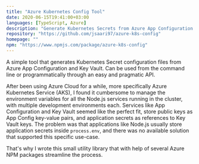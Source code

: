 ```yaml
---
title: "Azure Kubernetes Config Tool"
date: 2020-06-15T19:41:00+03:00
languages: [TypeScript, Azure]
description: "Generate Kubernetes Secrets from Azure App Configuration and Key Vault data."
repository: "https://github.com/jsaari97/azure-k8s-config"
homepage: ""
npm: "https://www.npmjs.com/package/azure-k8s-config"
---
```


A simple tool that generates Kubernetes Secret configuration files from Azure App Configuration and Key Vault.
Can be used from the command line or programmatically through an easy and pragmatic API.

After been using Azure Cloud for a while, more specifically Azure Kubernetes Service (AKS),
I found it cumbersome to manage the environment variables for all the Node.js services running in the cluster, with multiple development environments each.
Services like App Configuration and Key Vault seemed like the perfect fit, store public keys as App Config key-value pairs, and application secrets as references to Key Vault keys.
The problem was that applications like Node.js usually store application secrets inside `process.env`, and there was no available solution that supported this specific use-case.

That's why I wrote this small utility library that with help of several Azure NPM packages streamline the process.
